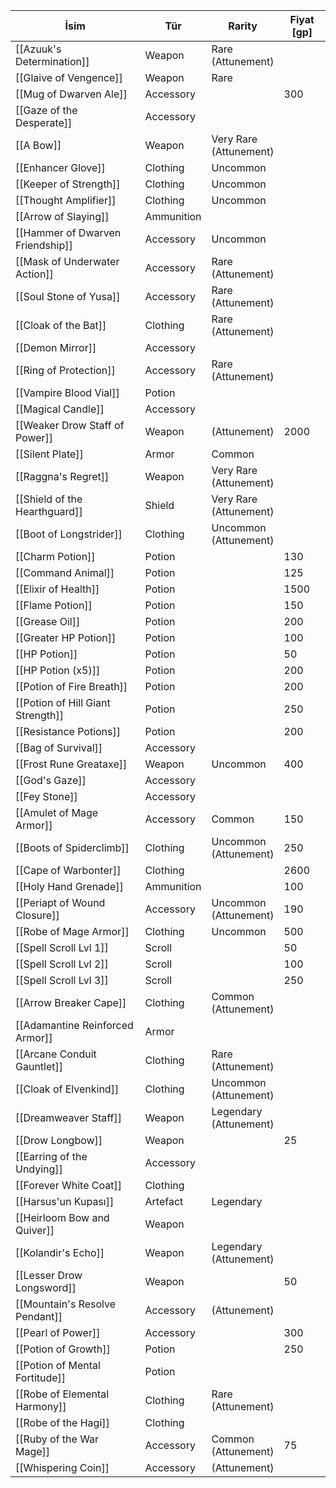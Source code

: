 | İsim | Tür | Rarity | Fiyat [gp]|
| --- | --- | --- | --- |
| [[Azuuk's Determination]] | Weapon | Rare<br>(Attunement) | |
| [[Glaive of Vengence]] | Weapon | Rare | |
| [[Mug of Dwarven Ale]] | Accessory |  | 300|
| [[Gaze of the Desperate]] | Accessory |  | |
| [[A Bow]] | Weapon | Very Rare<br>(Attunement) | |
| [[Enhancer Glove]] | Clothing | Uncommon | |
| [[Keeper of Strength]] | Clothing | Uncommon | |
| [[Thought Amplifier]] | Clothing | Uncommon | |
| [[Arrow of Slaying]] | Ammunition |  | |
| [[Hammer of Dwarven Friendship]] | Accessory | Uncommon | |
| [[Mask of Underwater Action]] | Accessory | Rare<br>(Attunement) | |
| [[Soul Stone of Yusa]] | Accessory | Rare<br>(Attunement) | |
| [[Cloak of the Bat]] | Clothing | Rare<br>(Attunement) | |
| [[Demon Mirror]] | Accessory |  | |
| [[Ring of Protection]] | Accessory | Rare<br>(Attunement) | |
| [[Vampire Blood Vial]] | Potion |  | |
| [[Magical Candle]] | Accessory |  | |
| [[Weaker Drow Staff of Power]] | Weapon | (Attunement) | 2000|
| [[Silent Plate]] | Armor | Common | |
| [[Raggna's Regret]] | Weapon | Very Rare<br>(Attunement) | |
| [[Shield of the Hearthguard]] | Shield | Very Rare<br>(Attunement) | |
| [[Boot of Longstrider]] | Clothing | Uncommon<br>(Attunement) | |
| [[Charm Potion]] | Potion |  | 130|
| [[Command Animal]] | Potion |  | 125|
| [[Elixir of Health]] | Potion |  | 1500|
| [[Flame Potion]] | Potion |  | 150|
| [[Grease Oil]] | Potion |  | 200|
| [[Greater HP Potion]] | Potion |  | 100|
| [[HP Potion]] | Potion |  | 50|
| [[HP Potion (x5)]] | Potion |  | 200|
| [[Potion of Fire Breath]] | Potion |  | 200|
| [[Potion of Hill Giant Strength]] | Potion |  | 250|
| [[Resistance Potions]] | Potion |  | 200|
| [[Bag of Survival]] | Accessory |  | |
| [[Frost Rune Greataxe]] | Weapon | Uncommon | 400|
| [[God's Gaze]] | Accessory |  | |
| [[Fey Stone]] | Accessory |  | |
| [[Amulet of Mage Armor]] | Accessory | Common | 150|
| [[Boots of Spiderclimb]] | Clothing | Uncommon<br>(Attunement) | 250|
| [[Cape of Warbonter]] | Clothing |  | 2600|
| [[Holy Hand Grenade]] | Ammunition |  | 100|
| [[Periapt of Wound Closure]] | Accessory | Uncommon<br>(Attunement) | 190|
| [[Robe of Mage Armor]] | Clothing | Uncommon | 500|
| [[Spell Scroll Lvl 1]] | Scroll |  | 50|
| [[Spell Scroll Lvl 2]] | Scroll |  | 100|
| [[Spell Scroll Lvl 3]] | Scroll |  | 250|
| [[Arrow Breaker Cape]] | Clothing | Common<br>(Attunement) | |
| [[Adamantine Reinforced Armor]] | Armor |  | |
| [[Arcane Conduit Gauntlet]] | Clothing | Rare<br>(Attunement) | |
| [[Cloak of Elvenkind]] | Clothing | Uncommon<br>(Attunement) | |
| [[Dreamweaver Staff]] | Weapon | Legendary<br>(Attunement) | |
| [[Drow Longbow]] | Weapon |  | 25|
| [[Earring of the Undying]] | Accessory |  | |
| [[Forever White Coat]] | Clothing |  | |
| [[Harsus'un Kupası]] | Artefact | Legendary | |
| [[Heirloom Bow and Quiver]] | Weapon |  | |
| [[Kolandir's Echo]] | Weapon | Legendary<br>(Attunement) | |
| [[Lesser Drow Longsword]] | Weapon |  | 50|
| [[Mountain's Resolve Pendant]] | Accessory | (Attunement) | |
| [[Pearl of Power]] | Accessory |  | 300|
| [[Potion of Growth]] | Potion |  | 250|
| [[Potion of Mental Fortitude]] | Potion |  | |
| [[Robe of Elemental Harmony]] | Clothing | Rare<br>(Attunement) | |
| [[Robe of the Hagi]] | Clothing |  | |
| [[Ruby of the War Mage]] | Accessory | Common<br>(Attunement) | 75|
| [[Whispering Coin]] | Accessory | (Attunement) | |
